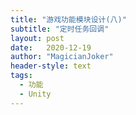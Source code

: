 ```yaml
---
title: "游戏功能模块设计(八)"
subtitle: "定时任务回调"
layout: post
date:   2020-12-19
author: "MagicianJoker"
header-style: text
tags:
  - 功能
  - Unity
---
```


